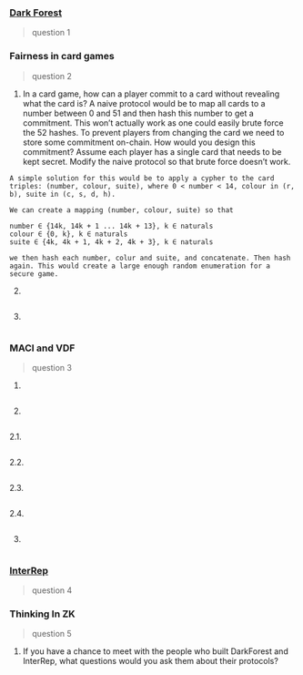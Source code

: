 ### [Dark Forest](https://github.com/alienflip/zku/tree/main/week_3/darkForest)

> question 1

### Fairness in card games

> question 2

1. In a card game, how can a player commit to a card without revealing what the card is? A naive protocol would be to map all cards to a number between 0 and 51 and then hash this number to get a commitment. This won’t actually work as one could easily brute force the 52 hashes.
To prevent players from changing the card we need to store some commitment on-chain. How would you design this commitment? Assume each player has a single card that needs to be kept secret.  Modify the naive protocol so that brute force doesn’t work.

```
A simple solution for this would be to apply a cypher to the card triples: (number, colour, suite), where 0 < number < 14, colour in (r, b), suite in (c, s, d, h).
```
```
We can create a mapping (number, colour, suite) so that

number ∈ {14k, 14k + 1 ... 14k + 13}, k ∈ naturals
colour ∈ {0, k}, k ∈ naturals
suite ∈ {4k, 4k + 1, 4k + 2, 4k + 3}, k ∈ naturals 
```
```
we then hash each number, colur and suite, and concatenate. Then hash again. This would create a large enough random enumeration for a secure game.
```

2.
```
```

3.
```
```

### MACI and VDF

> question 3

1.
```
```

2.
```
```

2.1.
```
```

2.2.
```
```

2.3.
```
```

2.4.
```
```

3.
```
```

### [InterRep](https://github.com/alienflip/zku/tree/main/week_3/interRep)

> question 4

### Thinking In ZK

> question 5

1. If you have a chance to meet with the people who built DarkForest and InterRep, what questions would you ask them about their protocols?
```
```

